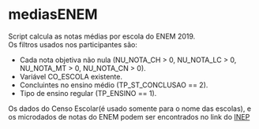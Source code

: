 # mediasENEM
Script calcula as notas médias por escola do ENEM 2019.  
Os filtros usados nos participantes são:  
  * Cada nota objetiva não nula (NU_NOTA_CH > 0, NU_NOTA_LC > 0, NU_NOTA_MT > 0, NU_NOTA_CN > 0).
  * Variável CO_ESCOLA existente.
  * Concluintes no ensino médio (TP_ST_CONCLUSAO == 2).
  * Tipo de ensino regular (TP_ENSINO == 1).

Os dados do Censo Escolar(é usado somente para o nome das escolas), e os microdados de notas do ENEM podem ser encontrados no link do [INEP](http://inep.gov.br/microdados/)
